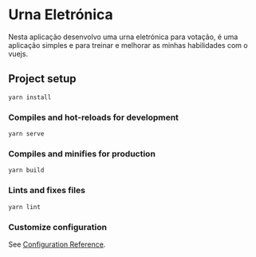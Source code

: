# Urna Eletrónica
Nesta aplicação desenvolvo uma urna eletrónica para votação, é uma aplicação simples e para treinar e melhorar as minhas habilidades com o vuejs.

## Project setup
```
yarn install
```

### Compiles and hot-reloads for development
```
yarn serve
```

### Compiles and minifies for production
```
yarn build
```

### Lints and fixes files
```
yarn lint
```

### Customize configuration
See [Configuration Reference](https://cli.vuejs.org/config/).
